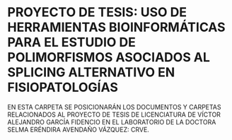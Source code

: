 PROYECTO DE TESIS: USO DE HERRAMIENTAS BIOINFORMÁTICAS PARA EL ESTUDIO 
DE POLIMORFISMOS ASOCIADOS AL SPLICING ALTERNATIVO EN FISIOPATOLOGÍAS
==============================================================================

EN ESTA CARPETA SE POSICIONARÁN LOS DOCUMENTOS Y CARPETAS RELACIONADOS 
AL PROYECTO DE TESIS DE LICENCIATURA DE VÍCTOR ALEJANDRO GARCÍA FIDENCIO
EN EL LABORATORIO DE LA DOCTORA SELMA ERÉNDIRA AVENDAÑO VÁZQUEZ: CRVE.
